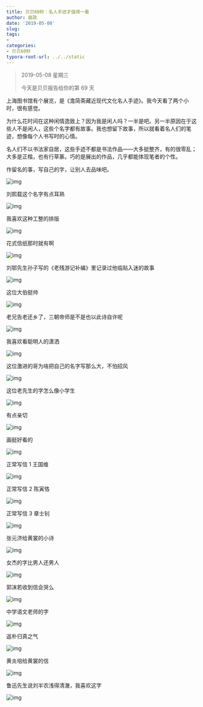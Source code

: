 ```yaml
---
title: 贝贝60秒：名人手迹才值得一看
author: 曲政
date: '2019-05-08'
slug: 
tags:
- 
categories:
- 贝贝60秒
typora-root-url: ../../static
---
```


>   2019-05-08 星期三
>
>   今天是贝贝报告给你的第 69 天

上海图书馆有个展览，是《澹简斋藏近现代文化名人手迹》。我今天看了两个小时，很有感觉。

为什么花时间在这种闲情逸致上？因为我是闲人吗？一半是吧。另一半原因在于这些人不是闲人，这些个名字都有故事。我也想留下故事，所以就看着名人们的笔迹，想像每个人书写时的心情。

名人们不以书法家自居，这些手迹不都是书法作品——大多挺整齐，有的很零乱；大多是正楷，也有行草篆。巧的是展出的作品，几乎都能体现笔者的个性。

作留名的事，写自己的字，让别人去品味吧。

![img](/images/2019-05-08-%E8%B4%9D%E8%B4%9D60%E7%A7%92%EF%BC%9A%E5%90%8D%E4%BA%BA%E6%89%8B%E8%BF%B9%E6%89%8D%E5%80%BC%E5%BE%97%E4%B8%80%E7%9C%8B/640-20200416122553350.jpeg)

刘熙载这个名字有点耳熟

![img](/images/2019-05-08-%E8%B4%9D%E8%B4%9D60%E7%A7%92%EF%BC%9A%E5%90%8D%E4%BA%BA%E6%89%8B%E8%BF%B9%E6%89%8D%E5%80%BC%E5%BE%97%E4%B8%80%E7%9C%8B/640-20200416122553453.jpeg)

我喜欢这种工整的排版

![img](/images/2019-05-08-%E8%B4%9D%E8%B4%9D60%E7%A7%92%EF%BC%9A%E5%90%8D%E4%BA%BA%E6%89%8B%E8%BF%B9%E6%89%8D%E5%80%BC%E5%BE%97%E4%B8%80%E7%9C%8B/640-20200416122553460.jpeg)

花式信纸那时就有啊

![img](/images/2019-05-08-%E8%B4%9D%E8%B4%9D60%E7%A7%92%EF%BC%9A%E5%90%8D%E4%BA%BA%E6%89%8B%E8%BF%B9%E6%89%8D%E5%80%BC%E5%BE%97%E4%B8%80%E7%9C%8B/640-20200416122553469.jpeg)

刘鄂先生孙子写的《老残游记补编》里记录过他临贴入迷的故事

![img](/images/2019-05-08-%E8%B4%9D%E8%B4%9D60%E7%A7%92%EF%BC%9A%E5%90%8D%E4%BA%BA%E6%89%8B%E8%BF%B9%E6%89%8D%E5%80%BC%E5%BE%97%E4%B8%80%E7%9C%8B/640-20200416122553489.jpeg)

这位大伯挺帅

![img](/images/2019-05-08-%E8%B4%9D%E8%B4%9D60%E7%A7%92%EF%BC%9A%E5%90%8D%E4%BA%BA%E6%89%8B%E8%BF%B9%E6%89%8D%E5%80%BC%E5%BE%97%E4%B8%80%E7%9C%8B/640-20200416122553491.jpeg)

老兄告老还乡了，三朝帝师是不是也以此诗自许呢

![img](/images/2019-05-08-%E8%B4%9D%E8%B4%9D60%E7%A7%92%EF%BC%9A%E5%90%8D%E4%BA%BA%E6%89%8B%E8%BF%B9%E6%89%8D%E5%80%BC%E5%BE%97%E4%B8%80%E7%9C%8B/640-20200416122553440.jpeg)

我喜欢看聪明人的潇洒

![img](/images/2019-05-08-%E8%B4%9D%E8%B4%9D60%E7%A7%92%EF%BC%9A%E5%90%8D%E4%BA%BA%E6%89%8B%E8%BF%B9%E6%89%8D%E5%80%BC%E5%BE%97%E4%B8%80%E7%9C%8B/640-20200416122553707.jpeg)

这位激进的哥为啥把自己的名字写那么大，不怕招风

![img](/images/2019-05-08-%E8%B4%9D%E8%B4%9D60%E7%A7%92%EF%BC%9A%E5%90%8D%E4%BA%BA%E6%89%8B%E8%BF%B9%E6%89%8D%E5%80%BC%E5%BE%97%E4%B8%80%E7%9C%8B/640-20200416122553708.jpeg)

这位老先生的字怎么像小学生

![img](/images/2019-05-08-%E8%B4%9D%E8%B4%9D60%E7%A7%92%EF%BC%9A%E5%90%8D%E4%BA%BA%E6%89%8B%E8%BF%B9%E6%89%8D%E5%80%BC%E5%BE%97%E4%B8%80%E7%9C%8B/640-20200416122553655.jpeg)

有点亲切

![img](/images/2019-05-08-%E8%B4%9D%E8%B4%9D60%E7%A7%92%EF%BC%9A%E5%90%8D%E4%BA%BA%E6%89%8B%E8%BF%B9%E6%89%8D%E5%80%BC%E5%BE%97%E4%B8%80%E7%9C%8B/640-20200416122553635.jpeg)

画挺好看的

![img](/images/2019-05-08-%E8%B4%9D%E8%B4%9D60%E7%A7%92%EF%BC%9A%E5%90%8D%E4%BA%BA%E6%89%8B%E8%BF%B9%E6%89%8D%E5%80%BC%E5%BE%97%E4%B8%80%E7%9C%8B/640-20200416122553586.jpeg)

正常写信 1 王国维

![img](/images/2019-05-08-%E8%B4%9D%E8%B4%9D60%E7%A7%92%EF%BC%9A%E5%90%8D%E4%BA%BA%E6%89%8B%E8%BF%B9%E6%89%8D%E5%80%BC%E5%BE%97%E4%B8%80%E7%9C%8B/640-20200416122553632.jpeg)

正常写信 2 陈寅恪

![img](/images/2019-05-08-%E8%B4%9D%E8%B4%9D60%E7%A7%92%EF%BC%9A%E5%90%8D%E4%BA%BA%E6%89%8B%E8%BF%B9%E6%89%8D%E5%80%BC%E5%BE%97%E4%B8%80%E7%9C%8B/640-20200416122553545.jpeg)

正常写信 3 章士钊

![img](/images/2019-05-08-%E8%B4%9D%E8%B4%9D60%E7%A7%92%EF%BC%9A%E5%90%8D%E4%BA%BA%E6%89%8B%E8%BF%B9%E6%89%8D%E5%80%BC%E5%BE%97%E4%B8%80%E7%9C%8B/640-20200416122553648.jpeg)

张元济给黄裳的小诗

![img](/images/2019-05-08-%E8%B4%9D%E8%B4%9D60%E7%A7%92%EF%BC%9A%E5%90%8D%E4%BA%BA%E6%89%8B%E8%BF%B9%E6%89%8D%E5%80%BC%E5%BE%97%E4%B8%80%E7%9C%8B/640-20200416122553754.jpeg)

女杰的字比男人还男人

![img](/images/2019-05-08-%E8%B4%9D%E8%B4%9D60%E7%A7%92%EF%BC%9A%E5%90%8D%E4%BA%BA%E6%89%8B%E8%BF%B9%E6%89%8D%E5%80%BC%E5%BE%97%E4%B8%80%E7%9C%8B/640-20200416122553753.jpeg)

郭沫若收到信会哭么

![img](/images/2019-05-08-%E8%B4%9D%E8%B4%9D60%E7%A7%92%EF%BC%9A%E5%90%8D%E4%BA%BA%E6%89%8B%E8%BF%B9%E6%89%8D%E5%80%BC%E5%BE%97%E4%B8%80%E7%9C%8B/640-20200416122553715.jpeg)

中学语文老师的字

![img](/images/2019-05-08-%E8%B4%9D%E8%B4%9D60%E7%A7%92%EF%BC%9A%E5%90%8D%E4%BA%BA%E6%89%8B%E8%BF%B9%E6%89%8D%E5%80%BC%E5%BE%97%E4%B8%80%E7%9C%8B/640-20200416122553792.jpeg)

返朴归真之气

![img](/images/2019-05-08-%E8%B4%9D%E8%B4%9D60%E7%A7%92%EF%BC%9A%E5%90%8D%E4%BA%BA%E6%89%8B%E8%BF%B9%E6%89%8D%E5%80%BC%E5%BE%97%E4%B8%80%E7%9C%8B/640-20200416122553781.jpeg)

黄炎培给黄裳的信

![img](/images/2019-05-08-%E8%B4%9D%E8%B4%9D60%E7%A7%92%EF%BC%9A%E5%90%8D%E4%BA%BA%E6%89%8B%E8%BF%B9%E6%89%8D%E5%80%BC%E5%BE%97%E4%B8%80%E7%9C%8B/640-20200416122553881.jpeg)

鲁迅先生说刘半农浅得清澈，我喜欢这字

![img](/images/2019-05-08-%E8%B4%9D%E8%B4%9D60%E7%A7%92%EF%BC%9A%E5%90%8D%E4%BA%BA%E6%89%8B%E8%BF%B9%E6%89%8D%E5%80%BC%E5%BE%97%E4%B8%80%E7%9C%8B/640-20200416122553778.jpeg)